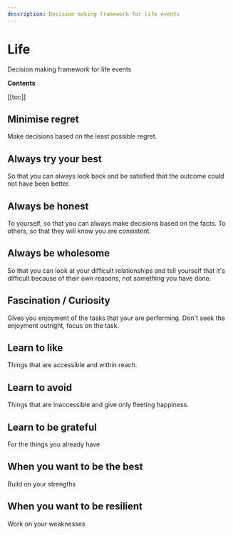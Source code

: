 ```yaml
---
description: Decision making framework for life events
---
```


# Life

Decision making framework for life events

**Contents**

[[toc]]

## Minimise regret

Make decisions based on the least possible regret.

## Always try your best

So that you can always look back and be satisfied that the outcome could not have been better.

## Always be honest

To yourself, so that you can always make decisions based on the facts. To others, so that they will know you are consistent.

## Always be wholesome

So that you can look at your difficult relationships and tell yourself that it's difficult because of their own reasons, not something you have done.

## Fascination / Curiosity

Gives you enjoyment of the tasks that your are performing. Don't seek the enjoyment outright, focus on the task.

## Learn to like

Things that are accessible and within reach.

## Learn to avoid

Things that are inaccessible and give only fleeting happiness.

## Learn to be grateful

For the things you already have

## When you want to be the best

Build on your strengths

## When you want to be resilient

Work on your weaknesses
